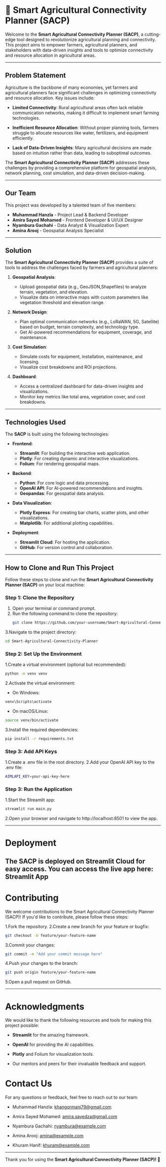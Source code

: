 # 🌾 **Smart Agricultural Connectivity Planner (SACP)**

Welcome to the **Smart Agricultural Connectivity Planner (SACP)**, a cutting-edge tool designed to revolutionize agricultural planning and connectivity. This project aims to empower farmers, agricultural planners, and stakeholders with data-driven insights and tools to optimize connectivity and resource allocation in agricultural areas.

---

## **Problem Statement**

Agriculture is the backbone of many economies, yet farmers and agricultural planners face significant challenges in optimizing connectivity and resource allocation. Key issues include:

- **Limited Connectivity**: Rural agricultural areas often lack reliable communication networks, making it difficult to implement smart farming technologies.
  
- **Inefficient Resource Allocation**: Without proper planning tools, farmers struggle to allocate resources like water, fertilizers, and equipment efficiently.
- **Lack of Data-Driven Insights**: Many agricultural decisions are made based on intuition rather than data, leading to suboptimal outcomes.

The **Smart Agricultural Connectivity Planner (SACP)** addresses these challenges by providing a comprehensive platform for geospatial analysis, network planning, cost simulation, and data-driven decision-making.

---

## **Our Team**

This project was developed by a talented team of five members:

- **Muhammad Hanzla** - Project Lead & Backend Developer
- **Amira Sayed Mohamed** - Frontend Developer & UI/UX Designer
- **Nyambura Gachahi** - Data Analyst & Visualization Expert
- **Amina Arooj** - Geospatial Analysis Specialist
---

## **Solution**

The **Smart Agricultural Connectivity Planner (SACP)** provides a suite of tools to address the challenges faced by farmers and agricultural planners:

1. **Geospatial Analysis**:
   - Upload geospatial data (e.g., GeoJSON,Shapefiles) to analyze terrain, vegetation, and elevation.
   - Visualize data on interactive maps with custom parameters like vegetation threshold and elevation range.

2. **Network Design**:
   - Plan optimal communication networks (e.g., LoRaWAN, 5G, Satellite) based on budget, terrain complexity, and technology type.
   - Get AI-powered recommendations for equipment, coverage, and maintenance.

3. **Cost Simulation**:
   - Simulate costs for equipment, installation, maintenance, and licensing.
   - Visualize cost breakdowns and ROI projections.

4. **Dashboard**:
   - Access a centralized dashboard for data-driven insights and visualizations.
   - Monitor key metrics like total area, vegetation cover, and cost breakdowns.

---

## **Technologies Used**

The **SACP** is built using the following technologies:

- **Frontend**:
  - **Streamlit**: For building the interactive web application.
  - **Plotly**: For creating dynamic and interactive visualizations.
  - **Folium**: For rendering geospatial maps.

- **Backend**:
  - **Python**: For core logic and data processing.
  - **OpenAI API**: For AI-powered recommendations and insights.
  - **Geopandas**: For geospatial data analysis.

- **Data Visualization**:
  - **Plotly Express**: For creating bar charts, scatter plots, and other visualizations.
  - **Matplotlib**: For additional plotting capabilities.

- **Deployment**:
  - **Streamlit Cloud**: For hosting the application.
  - **GitHub**: For version control and collaboration.

---

## **How to Clone and Run This Project**

Follow these steps to clone and run the **Smart Agricultural Connectivity Planner (SACP)** on your local machine:

### **Step 1: Clone the Repository**
1. Open your terminal or command prompt.
2. Run the following command to clone the repository:
   ```bash
   git clone https://github.com/your-username/Smart-Agricultural-Connectivity-Planner.git
   ```
3.Navigate to the project directory:
```bash
cd Smart-Agricultural-Connectivity-Planner
```

### **Step 2: Set Up the Environment**
1.Create a virtual environment (optional but recommended):
```bash
python -m venv venv
```
2.Activate the virtual environment:
- On Windows:
 ```bash
venv\Scripts\activate
   ```
- On macOS/Linux:
```bash
source venv/bin/activate
   ```
3.Install the required dependencies:
 ```bash
pip install -r requirements.txt
   ```

### **Step 3: Add API Keys**
1.Create a .env file in the root directory.
2.Add your OpenAI API key to the .env file:
 ```bash
AIMLAPI_KEY=your-api-key-here
   ```

### **Step 3: Run the Application**
1.Start the Streamlit app:
 ```bash
streamlit run main.py
   ```
2.Open your browser and navigate to http://localhost:8501 to view the app.

----
# Deployment
The **SACP** is deployed on Streamlit Cloud for easy access. You can access the live app here:
Streamlit App
---
# Contributing
We welcome contributions to the Smart Agricultural Connectivity Planner (SACP)! If you'd like to contribute, please follow these steps:

1.Fork the repository.
2.Create a new branch for your feature or bugfix:
 ```bash
git checkout -b feature/your-feature-name
   ```
3.Commit your changes:
 ```bash
git commit -m "Add your commit message here"
   ```
4.Push your changes to the branch:
 ```bash
git push origin feature/your-feature-name
   ```
5.Open a pull request on GitHub.

---
# Acknowledgments

We would like to thank the following resources and tools for making this project possible:

- **Streamlit** for the amazing framework.

- **OpenAI** for providing the AI capabilities.

- **Plotly** and Folium for visualization tools.

- Our mentors and peers for their invaluable feedback and support.

# Contact Us
For any questions or feedback, feel free to reach out to our team:

- Muhammad Hanzla: khangormani79@gmail.com

- Amira Sayed Mohamed: amira.sayedza@gmail.com

- Nyambura Gachahi: nyambura@example.com

- Amina Arooj: amina@example.com

- Khuram Hanif: khuram@example.com
  
----
Thank you for using the **Smart Agricultural Connectivity Planner (SACP)! 🌱**

